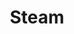 ---
title: Steam
crosslinks:
- u_imguralbumbot
- youtubefactsbot
- GlobalOffensive
- pcmasterrace
- GameDeals
- The_Gaben
- pcgaming
- xkcd
- SteamController
- GlobalOffensiveTrade
- Gamingcirclejerk
- SteamGameSwap
- tmsbmeta
- Games
- SteamArtworkProfiles
- FreeGamesOnSteam
- FreeGameFindings
- tf2
- anti_gif_bot
- gaming
---